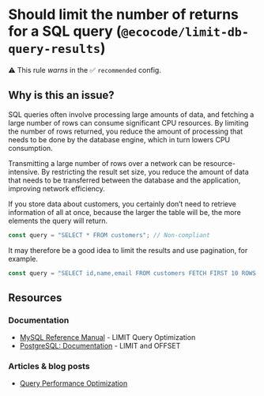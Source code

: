 # Should limit the number of returns for a SQL query (`@ecocode/limit-db-query-results`)

⚠️ This rule _warns_ in the ✅ `recommended` config.

<!-- end auto-generated rule header -->

## Why is this an issue?

SQL queries often involve processing large amounts of data, and fetching a large number of rows can consume significant
CPU resources.
By limiting the number of rows returned, you reduce the amount of processing that needs to be done by the database
engine, which in turn lowers CPU consumption.

Transmitting a large number of rows over a network can be resource-intensive.
By restricting the result set size, you reduce the amount of data that needs to be transferred between the database and
the application, improving network efficiency.

If you store data about customers, you certainly don’t need to retrieve information of all at once, because the larger
the table will be, the more elements the query will return.

```js
const query = "SELECT * FROM customers"; // Non-compliant
```

It may therefore be a good idea to limit the results and use pagination, for example.

```js
const query = "SELECT id,name,email FROM customers FETCH FIRST 10 ROWS ONLY"; // Compliant
```

## Resources

### Documentation

- [MySQL Reference Manual](https://dev.mysql.com/doc/refman/8.0/en/limit-optimization.html) - LIMIT Query Optimization
- [PostgreSQL: Documentation](https://www.postgresql.org/docs/current/queries-limit.html) - LIMIT and OFFSET

### Articles & blog posts

- [Query Performance Optimization](https://www.oreilly.com/library/view/high-performance-mysql/9780596101718/ch04.html)
